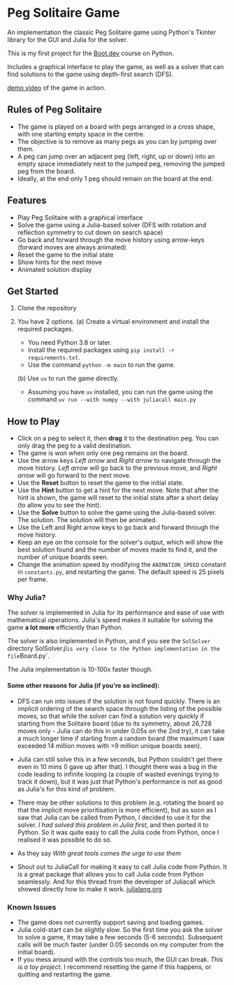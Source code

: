 # Peg Solitaire Game

An implementation the classic Peg Solitaire game using Python's Tkinter library for the GUI and Julia for the solver.

This is my first project for the [Boot.dev](https://boot.dev) course on Python.

Includes a graphical interface to play the game, as well as a solver that can find solutions to the game using depth-first search (DFS).

[demo video](demo.gif) of the game in action.

## Rules of Peg Solitaire
- The game is played on a board with pegs arranged in a cross shape, with one starting empty space in the centre.
- The objective is to remove as many pegs as you can by jumping over them.
- A peg can jump over an adjacent peg (left, right, up or down) into an empty space immediately next to the jumped peg, removing the jumped peg from the board.
- Ideally, at the end only 1 peg should remain on the board at the end.

## Features
- Play Peg Solitaire with a graphical interface
- Solve the game using a Julia-based solver (DFS with rotation and reflection symmetry to cut down on search space)
- Go back and forward through the move history using arrow-keys (forward moves are always animated)
- Reset the game to the initial state
- Show hints for the next move
- Animated solution display

## Get Started
1. Clone the repository
2. You have 2 options. 
    (a) Create a virtual environment and install the required packages.
    - You need Python 3.8 or later.
    - Install the required packages using `pip install -r requirements.txt`.
    - Use the command `python -m main` to run the game.

    (b) Use `uv` to run the game directly. 
    - Assuming you have `uv` installed, you can run the game using the command `uv run --with numpy --with juliacall main.py`

## How to Play
- Click on a peg to select it, then **drag** it to the destination peg. You can only drag the peg to a valid destination.
- The game is won when only one peg remains on the board.
- Use the arrow keys *Left arrow* and *Right arrow* to navigate through the move history. *Left arrow* will go back to the previous move, and *Right arrow* will go forward to the next move.
- Use the **Reset** button to reset the game to the initial state.
- Use the **Hint** button to get a hint for the next move. Note that after the hint is shown, the game will reset to the initial state after a short delay (to allow you to see the hint).
- Use the **Solve** button to solve the game using the Julia-based solver. The solution. The solution will then be animated.
- Use the Left and Right arrow keys to go back and forward through the move history.
- Keep an eye on the console for the solver's output, which will show the best solution found and the number of moves made to find it, and the number of unique boards seen.
- Change the animation speed by modifying the `ANIMATION_SPEED` constant in `constants.py`, and restarting the game. The default speed is 25 pixels per frame.

### Why Julia?
The solver is implemented in Julia for its performance and ease of use with mathematical operations. Julia's speed makes it suitable for solving the game **a lot more** efficiently than Python.

The solver is also implemented in Python, and if you see the `SolSolver` directory SolSolver.jl` is very close to the Python implementation in the file `Board.py`.

The Julia implementation is 10-100x faster though.

#### Some other reasons for Julia (if you're so inclined):
- DFS can run into issues if the solution is not found quickly. There is an implicit ordering of the search space through the listing of the possible moves, so that while the solver can find a solution very quickly if starting from the Solitaire board (due to its symmetry, about 26,728 moves only - Julia can do this in under 0.05s on the 2nd try), it can take a much longer time if starting from a random board (the maximum I saw exceeded 14 million moves with >9 million unique boards seen).

- Julia can still solve this in a few seconds, but Python couldn't get there even in 10 mins (I gave up after that). I thought there was a bug in the code leading to infinite looping (a couple of wasted evenings trying to track it down), but it was just that Python's performance is not as good as Julia's for this kind of problem.

- There may be other solutions to this problem (e.g. rotating the board so that the implicit move prioritisation is more efficient), but as soon as I saw that Julia can be called from Python, I decided to use it for the solver. *I had solved this problem in Julia first*, and then ported it to Python. So it was quite easy to call the Julia code from Python, once I realised it was possible to do so.

- As they say *With great tools comes the urge to use them*

- Shout out to JuliaCall for making it easy to call Julia code from Python. It is a great package that allows you to call Julia code from Python seamlessly. And for this thread from the developer of Juliacall which showed directly how to make it work. [julialang.org](https://discourse.julialang.org/t/calling-julia-from-python-with-juliacall/100626/2)

### Known Issues
- The game does not currently support saving and loading games.
- Julia cold-start can be slightly slow. So the first time you ask the solver to solve a game, it may take a few seconds (5-6 seconds). Subsequent calls will be much faster (under 0.05 seconds on my computer from the initial board).
- If you mess around with the controls too much, the GUI can break. *This is a toy project.* I recommend resetting the game if this happens, or quitting and restarting the game.